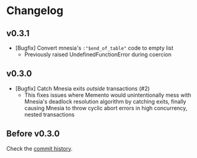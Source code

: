 Changelog
=========


## v0.3.1

 - [Bugfix] Convert mnesia's `:"$end_of_table"` code to empty list
    - Previously raised UndefinedFunctionError during coercion



## v0.3.0

 - [Bugfix] Catch Mnesia exits _outside_ transactions (#2)
     - This fixes issues where Memento would unintentionally mess with Mnesia's
       deadlock resolution algorithm by catching exits, finally causing Mnesia to
       throw cyclic abort errors in high concurrency, nested transactions



## Before v0.3.0

Check the [commit history][commits].



  [commits]: https://github.com/sheharyarn/memento/commits/master

